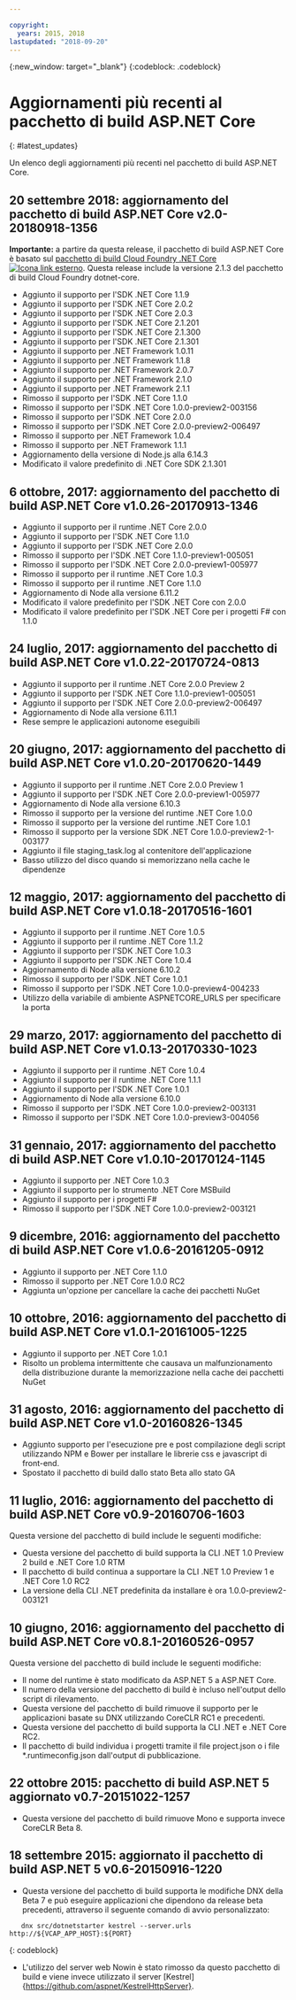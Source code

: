 ```yaml
---

copyright:
  years: 2015, 2018
lastupdated: "2018-09-20"
---
```


{:new_window: target="_blank"}
{:codeblock: .codeblock}

# Aggiornamenti più recenti al pacchetto di build ASP.NET Core
{: #latest_updates}

Un elenco degli aggiornamenti più recenti nel pacchetto di build ASP.NET Core.

## 20 settembre 2018: aggiornamento del pacchetto di build ASP.NET Core v2.0-20180918-1356

**Importante:** a partire da questa release, il pacchetto di build ASP.NET Core è basato sul [pacchetto di build Cloud Foundry .NET Core ![Icona link esterno](../../icons/launch-glyph.svg "Icona link esterno")](https://docs.cloudfoundry.org/buildpacks/dotnet-core/index.html). Questa release include la versione 2.1.3 del pacchetto di build Cloud Foundry dotnet-core.

* Aggiunto il supporto per l'SDK .NET Core 1.1.9
* Aggiunto il supporto per l'SDK .NET Core 2.0.2
* Aggiunto il supporto per l'SDK .NET Core 2.0.3
* Aggiunto il supporto per l'SDK .NET Core 2.1.201
* Aggiunto il supporto per l'SDK .NET Core 2.1.300
* Aggiunto il supporto per l'SDK .NET Core 2.1.301
* Aggiunto il supporto per .NET Framework 1.0.11
* Aggiunto il supporto per .NET Framework 1.1.8
* Aggiunto il supporto per .NET Framework 2.0.7
* Aggiunto il supporto per .NET Framework 2.1.0
* Aggiunto il supporto per .NET Framework 2.1.1
* Rimosso il supporto per l'SDK .NET Core 1.1.0
* Rimosso il supporto per l'SDK .NET Core 1.0.0-preview2-003156
* Rimosso il supporto per l'SDK .NET Core 2.0.0
* Rimosso il supporto per l'SDK .NET Core 2.0.0-preview2-006497
* Rimosso il supporto per .NET Framework 1.0.4
* Rimosso il supporto per .NET Framework 1.1.1
* Aggiornamento della versione di Node.js alla 6.14.3
* Modificato il valore predefinito di .NET Core SDK 2.1.301

## 6 ottobre, 2017: aggiornamento del pacchetto di build ASP.NET Core v1.0.26-20170913-1346
* Aggiunto il supporto per il runtime .NET Core 2.0.0
* Aggiunto il supporto per l'SDK .NET Core 1.1.0
* Aggiunto il supporto per l'SDK .NET Core 2.0.0
* Rimosso il supporto per l'SDK .NET Core 1.1.0-preview1-005051
* Rimosso il supporto per l'SDK .NET Core 2.0.0-preview1-005977
* Rimosso il supporto per il runtime .NET Core 1.0.3
* Rimosso il supporto per il runtime .NET Core 1.1.0
* Aggiornamento di Node alla versione 6.11.2
* Modificato il valore predefinito per l'SDK .NET Core con 2.0.0
* Modificato il valore predefinito per l'SDK .NET Core per i progetti F# con 1.1.0

## 24 luglio, 2017: aggiornamento del pacchetto di build ASP.NET Core v1.0.22-20170724-0813

* Aggiunto il supporto per il runtime .NET Core 2.0.0 Preview 2
* Aggiunto il supporto per l'SDK .NET Core 1.1.0-preview1-005051
* Aggiunto il supporto per l'SDK .NET Core 2.0.0-preview2-006497
* Aggiornamento di Node alla versione 6.11.1
* Rese sempre le applicazioni autonome eseguibili

## 20 giugno, 2017: aggiornamento del pacchetto di build ASP.NET Core v1.0.20-20170620-1449

* Aggiunto il supporto per il runtime .NET Core 2.0.0 Preview 1
* Aggiunto il supporto per l'SDK .NET Core 2.0.0-preview1-005977
* Aggiornamento di Node alla versione 6.10.3
* Rimosso il supporto per la versione del runtime .NET Core 1.0.0
* Rimosso il supporto per la versione del runtime .NET Core 1.0.1
* Rimosso il supporto per la versione SDK .NET Core 1.0.0-preview2-1-003177
* Aggiunto il file staging_task.log al contenitore dell'applicazione
* Basso utilizzo del disco quando si memorizzano nella cache le dipendenze

## 12 maggio, 2017: aggiornamento del pacchetto di build ASP.NET Core v1.0.18-20170516-1601

* Aggiunto il supporto per il runtime .NET Core 1.0.5
* Aggiunto il supporto per il runtime .NET Core 1.1.2
* Aggiunto il supporto per l'SDK .NET Core 1.0.3
* Aggiunto il supporto per l'SDK .NET Core 1.0.4
* Aggiornamento di Node alla versione 6.10.2
* Rimosso il supporto per l'SDK .NET Core 1.0.1
* Rimosso il supporto per l'SDK .NET Core 1.0.0-preview4-004233
* Utilizzo della variabile di ambiente ASPNETCORE_URLS per specificare la porta

## 29 marzo, 2017: aggiornamento del pacchetto di build ASP.NET Core v1.0.13-20170330-1023

* Aggiunto il supporto per il runtime .NET Core 1.0.4
* Aggiunto il supporto per il runtime .NET Core 1.1.1
* Aggiunto il supporto per l'SDK .NET Core 1.0.1
* Aggiornamento di Node alla versione 6.10.0
* Rimosso il supporto per l'SDK .NET Core 1.0.0-preview2-003131
* Rimosso il supporto per l'SDK .NET Core 1.0.0-preview3-004056

## 31 gennaio, 2017: aggiornamento del pacchetto di build ASP.NET Core v1.0.10-20170124-1145

* Aggiunto il supporto per .NET Core 1.0.3
* Aggiunto il supporto per lo strumento .NET Core MSBuild
* Aggiunto il supporto per i progetti F#
* Rimosso il supporto per l'SDK .NET Core 1.0.0-preview2-003121

## 9 dicembre, 2016: aggiornamento del pacchetto di build ASP.NET Core v1.0.6-20161205-0912

* Aggiunto il supporto per .NET Core 1.1.0
* Rimosso il supporto per .NET Core 1.0.0 RC2
* Aggiunta un'opzione per cancellare la cache dei pacchetti NuGet

## 10 ottobre, 2016: aggiornamento del pacchetto di build ASP.NET Core v1.0.1-20161005-1225

* Aggiunto il supporto per .NET Core 1.0.1
* Risolto un problema intermittente che causava un malfunzionamento della distribuzione durante la memorizzazione nella cache dei pacchetti NuGet

## 31 agosto, 2016: aggiornamento del pacchetto di build ASP.NET Core v1.0-20160826-1345

* Aggiunto supporto per l'esecuzione pre e post compilazione degli script utilizzando NPM e Bower per installare le librerie css e javascript di front-end.
* Spostato il pacchetto di build dallo stato Beta allo stato GA

## 11 luglio, 2016: aggiornamento del pacchetto di build ASP.NET Core v0.9-20160706-1603

Questa versione del pacchetto di build include le seguenti modifiche:

* Questa versione del pacchetto di build supporta la CLI .NET 1.0 Preview 2 build e .NET Core 1.0 RTM
* Il pacchetto di build continua a supportare la CLI .NET 1.0 Preview 1 e .NET Core 1.0 RC2
* La versione della CLI .NET predefinita da installare è ora 1.0.0-preview2-003121

## 10 giugno, 2016: aggiornamento del pacchetto di build ASP.NET Core v0.8.1-20160526-0957

Questa versione del pacchetto di build include le seguenti modifiche:

* Il nome del runtime è stato modificato da ASP.NET 5 a ASP.NET Core.
* Il numero della versione del pacchetto di build è incluso nell'output dello script di rilevamento.
* Questa versione del pacchetto di build rimuove il supporto per le applicazioni basate su DNX utilizzando CoreCLR RC1 e precedenti.
* Questa versione del pacchetto di build supporta la CLI .NET e .NET Core RC2.
* Il pacchetto di build individua i progetti tramite il file project.json o i file *.runtimeconfig.json dall'output di pubblicazione.

## 22 ottobre 2015: pacchetto di build ASP.NET 5 aggiornato v0.7-20151022-1257

* Questa versione del pacchetto di build rimuove Mono e supporta invece CoreCLR Beta 8.

## 18 settembre 2015: aggiornato il pacchetto di build ASP.NET 5 v0.6-20150916-1220

* Questa versione del pacchetto di build supporta le modifiche DNX della Beta 7 e può eseguire applicazioni che dipendono da release beta precedenti, attraverso il seguente comando di avvio personalizzato:

```
   dnx src/dotnetstarter kestrel --server.urls http://${VCAP_APP_HOST}:${PORT}
```
{: codeblock}

* L'utilizzo del server web Nowin è stato rimosso da questo pacchetto di build e viene invece utilizzato il server [Kestrel]{https://github.com/aspnet/KestrelHttpServer}.
